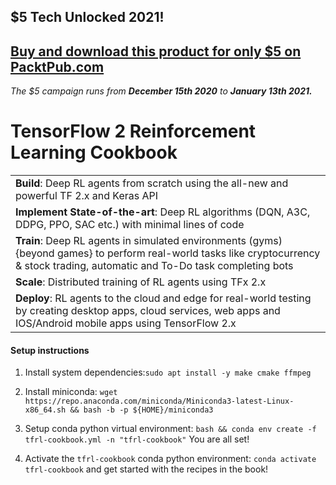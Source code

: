 ## $5 Tech Unlocked 2021!
[Buy and download this product for only $5 on PacktPub.com](https://www.packtpub.com/)
-----
*The $5 campaign         runs from __December 15th 2020__ to __January 13th 2021.__*

# TensorFlow 2 Reinforcement Learning Cookbook



|                                                              |
| :----------------------------------------------------------- |
| **Build**: Deep RL agents from scratch using the all-new and powerful TF 2.x  and  Keras API |
| **Implement State-of-the-art**: Deep RL algorithms (DQN, A3C, DDPG, PPO, SAC etc.) with minimal lines of code |
| **Train**: Deep RL agents in simulated environments (gyms) {beyond games} to perform real-world tasks like cryptocurrency & stock trading, automatic and To-Do task completing bots |
| **Scale**: Distributed training of RL agents using TFx 2.x   |
| **Deploy**: RL agents to the cloud and edge for real-world testing by creating desktop apps, cloud services, web apps and IOS/Android mobile apps using TensorFlow 2.x |

#### Setup instructions
1. Install system dependencies:`sudo apt install -y make cmake ffmpeg`
2. Install miniconda: `wget  https://repo.anaconda.com/miniconda/Miniconda3-latest-Linux-x86_64.sh && bash -b -p ${HOME}/miniconda3`
3. Setup conda python virtual environment: `bash && conda env create -f tfrl-cookbook.yml -n "tfrl-cookbook"`
You are all set!

4. Activate the `tfrl-cookbook` conda python environment: `conda activate tfrl-cookbook` and get started with the recipes in the book!